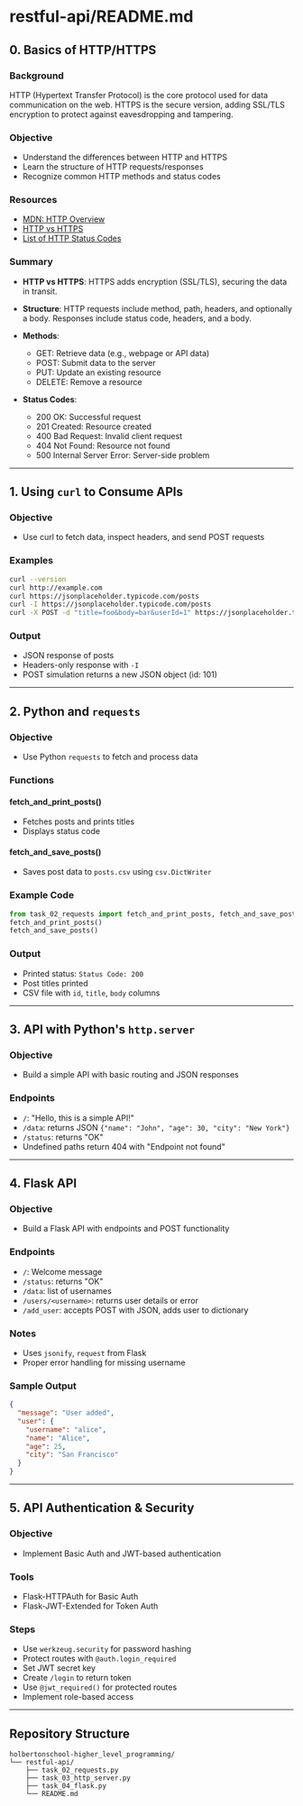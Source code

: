 # restful-api/README.md

## 0. Basics of HTTP/HTTPS

### Background

HTTP (Hypertext Transfer Protocol) is the core protocol used for data communication on the web. HTTPS is the secure version, adding SSL/TLS encryption to protect against eavesdropping and tampering.

### Objective

* Understand the differences between HTTP and HTTPS
* Learn the structure of HTTP requests/responses
* Recognize common HTTP methods and status codes

### Resources

* [MDN: HTTP Overview](https://developer.mozilla.org/en-US/docs/Web/HTTP/Overview)
* [HTTP vs HTTPS](https://www.cloudflare.com/learning/ssl/why-https-is-important/)
* [List of HTTP Status Codes](https://developer.mozilla.org/en-US/docs/Web/HTTP/Status)

### Summary

* **HTTP vs HTTPS**: HTTPS adds encryption (SSL/TLS), securing the data in transit.
* **Structure**: HTTP requests include method, path, headers, and optionally a body. Responses include status code, headers, and a body.
* **Methods**:

  * GET: Retrieve data (e.g., webpage or API data)
  * POST: Submit data to the server
  * PUT: Update an existing resource
  * DELETE: Remove a resource
* **Status Codes**:

  * 200 OK: Successful request
  * 201 Created: Resource created
  * 400 Bad Request: Invalid client request
  * 404 Not Found: Resource not found
  * 500 Internal Server Error: Server-side problem

---

## 1. Using `curl` to Consume APIs

### Objective

* Use curl to fetch data, inspect headers, and send POST requests

### Examples

```bash
curl --version
curl http://example.com
curl https://jsonplaceholder.typicode.com/posts
curl -I https://jsonplaceholder.typicode.com/posts
curl -X POST -d "title=foo&body=bar&userId=1" https://jsonplaceholder.typicode.com/posts
```

### Output

* JSON response of posts
* Headers-only response with `-I`
* POST simulation returns a new JSON object (id: 101)

---

## 2. Python and `requests`

### Objective

* Use Python `requests` to fetch and process data

### Functions

#### fetch\_and\_print\_posts()

* Fetches posts and prints titles
* Displays status code

#### fetch\_and\_save\_posts()

* Saves post data to `posts.csv` using `csv.DictWriter`

### Example Code

```python
from task_02_requests import fetch_and_print_posts, fetch_and_save_posts
fetch_and_print_posts()
fetch_and_save_posts()
```

### Output

* Printed status: `Status Code: 200`
* Post titles printed
* CSV file with `id`, `title`, `body` columns

---

## 3. API with Python's `http.server`

### Objective

* Build a simple API with basic routing and JSON responses

### Endpoints

* `/`: "Hello, this is a simple API!"
* `/data`: returns JSON `{"name": "John", "age": 30, "city": "New York"}`
* `/status`: returns "OK"
* Undefined paths return 404 with "Endpoint not found"

---

## 4. Flask API

### Objective

* Build a Flask API with endpoints and POST functionality

### Endpoints

* `/`: Welcome message
* `/status`: returns "OK"
* `/data`: list of usernames
* `/users/<username>`: returns user details or error
* `/add_user`: accepts POST with JSON, adds user to dictionary

### Notes

* Uses `jsonify`, `request` from Flask
* Proper error handling for missing username

### Sample Output

```json
{
  "message": "User added",
  "user": {
    "username": "alice",
    "name": "Alice",
    "age": 25,
    "city": "San Francisco"
  }
}
```

---

## 5. API Authentication & Security

### Objective

* Implement Basic Auth and JWT-based authentication

### Tools

* Flask-HTTPAuth for Basic Auth
* Flask-JWT-Extended for Token Auth

### Steps

* Use `werkzeug.security` for password hashing
* Protect routes with `@auth.login_required`
* Set JWT secret key
* Create `/login` to return token
* Use `@jwt_required()` for protected routes
* Implement role-based access

---

## Repository Structure

```
holbertonschool-higher_level_programming/
└── restful-api/
    ├── task_02_requests.py
    ├── task_03_http_server.py
    ├── task_04_flask.py
    └── README.md

